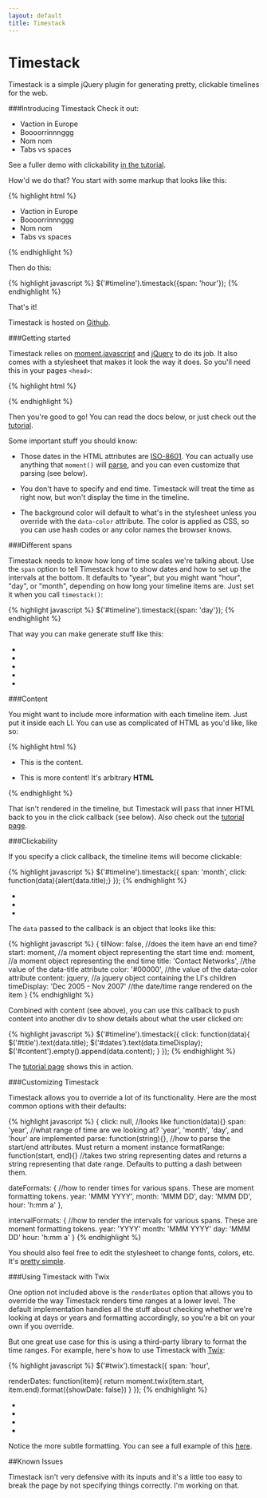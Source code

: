 ```yaml
---
layout: default
title: Timestack
---
```


Timestack
=========

Timestack is a simple jQuery plugin for generating pretty, clickable timelines for the web.

###Introducing Timestack
Check it out:

<div id='hourly'>
  <ul>
    <li data-start='2012-08-26T09:00' data-end='2012-08-26T17:00' data-title='Bob OOO' data-color='#ADC3DC'>Vaction in Europe</li>
    <li data-start='2012-08-26T09:00' data-end='2012-08-26T10:30' data-title='Meeting' data-color='#F2C1D3'>Boooorrinnnggg</li>
    <li data-start='2012-08-26T12:00' data-end='2012-08-26T13:00' data-title='Lunch' data-color='#99FF66'>Nom nom</li>
    <li data-start='2012-08-26T13:00' data-end='2012-08-26T14:30' data-title='Code review' data-color='#F2C1D3'>Tabs vs spaces</li>
  </ul>
</div>

See a fuller demo with clickability [in the tutorial]("tutorial.html").

How'd we do that? You start with some markup that looks like this:

{% highlight html %}
<div id='timeline'>
  <ul>
    <li data-start='2012-08-26T09:00' data-end='2012-08-26T17:00' data-title='Bob OOO' data-color='#ADC3DC'>Vaction in Europe</li>
    <li data-start='2012-08-26T09:00' data-end='2012-08-26T10:30' data-title='Meeting' data-color='#F2C1D3'>Boooorrinnnggg</li>
    <li data-start='2012-08-26T12:00' data-end='2012-08-26T13:00' data-title='Lunch' data-color='#99FF66'>Nom nom</li>
    <li data-start='2012-08-26T13:00' data-end='2012-08-26T14:30' data-title='Code review' data-color='#F2C1D3'>Tabs vs spaces</li>
  </ul>
</div>
 {% endhighlight %}

Then do this:

{% highlight javascript %}
$('#timeline').timestack({span: 'hour'});
{% endhighlight %}

That's it!

Timestack is hosted on [Github](https://github.com/icambron/timestack).

###Getting started 

Timestack relies on [moment.javascript](http://momentjs.com/) and [jQuery](http://jquery.com) to do its job. It also comes with a stylesheet that makes it look the way it does. So you'll need this in your pages `<head>`:

{% highlight html %}
<script src='http://code.jquery.com/jquery-1.8.0.min.js'></script>
<script src='https://raw.github.com/timrwood/moment/1.7.0/min/moment.min.js'></script>
<script src='https://raw.github.com/icambron/timestack/master/files/timestack.min.js'></script>
<link rel='stylesheet' type='text/css' href='https://raw.github.com/icambron/timestack/master/files/timestack.css'/>
{% endhighlight %}

Then you're good to go! You can read the docs below, or just check out the [tutorial](tutorial.html).

Some important stuff you should know:

 * Those dates in the HTML attributes are [ISO-8601](http://en.wikipedia.org/wiki/ISO_8601). You can actually use anything that `moment()` will [parse](http://momentjs.com/docs/#/parsing/javascript-date-object/), and you can even customize that parsing (see below).

 * You don't have to specify and end time. Timestack will treat the time as right now, but won't display the time in the timeline.

 * The background color will default to what's in the stylesheet unless you override with the `data-color` attribute. The color is applied as CSS, so you can use hash codes or any color names the browser knows.

###Different spans

Timestack needs to know how long of time scales we're talking about. Use the `span` option to tell Timestack how to show dates and how to set up the intervals at the bottom. It defaults to "year", but you might want "hour", "day", or "month", depending on how long your timeline items are. Just set it when you call `timestack()`:

{% highlight javascript %}
$('#timeline').timestack({span: 'day'});
{% endhighlight %}

That way you can make generate stuff like this:

<div id='daily'>
  <ul>
    <li data-start='2012-08-26' data-end='2012-08-28' data-title='Vacation!' data-color='#99FF66'/>
    <li data-start='2012-08-15' data-end='2012-08-20' data-title='Convention' data-color='#F2C1D3'/>
    <li data-start='2012-08-21' data-end='2012-08-25' data-title='Meetings' data-color='#ADC3DC'/>
    <li data-start='2012-08-07' data-end='2012-08-16' data-title='Sprint' data-color='#F1C27B'>
    <li data-start='2012-08-19' data-end='2012-08-26' data-title='Sprint' data-color='#F1C27B'>
  </ul>
</div>

###Content

You might want to include more information with each timeline item. Just put it inside each LI. You can use as complicated of HTML as you'd like, like so:

{% highlight html %}
<div id='#timestack'>
  <ul>
    <li data-start='8/15/1996' data-end='6/01/1998' data-title='An item'>
     This is the content.
    </li>
    <li data-start='9/1/2000' data-end='6/15/2004' data-title='Another Item'>
      <p>This is more content! It's arbitrary <strong>HTML</strong></p>
    </li>
  </ul>
</div>
{% endhighlight %}

That isn't rendered in the timeline, but Timestack will pass that inner
HTML back to you in the click callback (see below). Also check out the
[tutorial page](tutorial.html).

###Clickability

If you specify a click callback, the timeline items will become clickable:

{% highlight javascript %}
$('#timeline').timestack({
  span: 'month',
  click: function(data){alert(data.title);}
});
{% endhighlight %}

<div id='clicky'>
  <ul>
    <li data-start='2012-08-15' data-end='2012-10-28' data-title='Spain' data-color='#ADC3DC'/>
    <li data-start='2012-11-01' data-end='2013-02-28' data-title='France' data-color='#F2C1D3'/>
    <li data-start='2013-03-01' data-end='2013-04-30' data-title='Italy' data-color='#99FF66'/>
  </ul>
</div>

The `data` passed to the callback is an object that looks like this:

{% highlight javascript %}
{
  tilNow: false,                       //does the item have an end time?
  start: moment,                       //a moment object representing the start time
  end: moment,                         //a moment object representing the end time
  title: 'Contact Networks',           //the value of the data-title attribute
  color: '#00000',                     //the value of the data-color attribute
  content: jquery,                     //a jquery object containing the LI's children
  timeDisplay: 'Dec 2005 - Nov 2007'   //the date/time range rendered on the item
}
{% endhighlight %}


Combined with content (see above), you can use this callback to push content into another div to show details about what the user clicked on:

{% highlight javascript %}
$('#timeline').timestack({
  click: function(data){
    $('#title').text(data.title);
    $('#dates').text(data.timeDisplay);
    $('#content').empty().append(data.content);
  }
});
{% endhighlight %}

The [tutorial page](tutorial.html) shows this in action.

###Customizing Timestack

Timestack allows you to override a lot of its functionality. Here are the most common options with their defaults:

{% highlight javascript %}
{
  click: null,                         //looks like function(data){}
  span: 'year',                        //what range of time are we looking at? 'year', 'month', 'day', and 'hour' are implemented
  parse: function(string){},           //how to parse the start/end attributes. Must return a moment instance
  formatRange: function(start, end){}  //takes two string representing dates and returns a string representing that date range. Defaults to putting a dash between them.

  dateFormats: {                       //how to render times for various spans. These are moment formatting tokens.
    year: 'MMM YYYY',
    month: 'MMM DD',
    day: 'MMM DD',
    hour: 'h:mm a'
  },

  intervalFormats: {                   //how to render the intervals for various spans. These are moment formatting tokens.
    year: 'YYYY'
    month: 'MMM YYYY'
    day: 'MMM DD'
    hour: 'h:mm a'
  }
{% endhighlight %}

You should also feel free to edit the stylesheet to change fonts, colors, etc. It's [pretty simple](https://github.com/icambron/timestack/blob/master/files/timestack.css).

###Using Timestack with Twix

One option not included above is the `renderDates` option that allows
you to override the way Timestack renders time ranges at a lower level.
The default implementation handles all the stuff about checking whether
we're looking at days or years and formatting accordingly, so you're a
bit on your own if you override. 

But one great use case for this is using a third-party library to format
the time ranges. For example, here's how to use Timestack with [Twix](https://github.com/icambron/twix.js):

{% highlight javascript %}
$('#twix').timestack({
  span: 'hour',

  renderDates: function(item){
    return moment.twix(item.start, item.end).format({showDate: false})
  }
});
{% endhighlight %}

<script>
$(function(){
  $('#twix').timestack({
    span: 'hour',
  
    renderDates: function(item){
      return moment.twix(item.start, item.end).format({showDate: false})
    }
  });
});
</script>

<div id='twix'> 
  <ul>
    <li data-start='2012-08-26T09:00' data-end='2012-08-26T17:00' data-title='Bob OOO' data-color='#ADC3DC'/>
    <li data-start='2012-08-26T09:00' data-end='2012-08-26T10:30' data-title='Meeting' data-color='#F2C1D3'/>
    <li data-start='2012-08-26T12:00' data-end='2012-08-26T13:00' data-title='Lunch' data-color='#99FF66'/>
    <li data-start='2012-08-26T13:00' data-end='2012-08-26T14:30' data-title='Code review' data-color='#F2C1D3'/>
  </ul>
</div>

Notice the more subtle formatting. You can see a full example of this [here](https://github.com/icambron/timestack/blob/master/examples/twix.html).

##Known Issues

Timestack isn't very defensive with its inputs and it's a little too
easy to break the page by not specifying things correctly. I'm working
on that.
